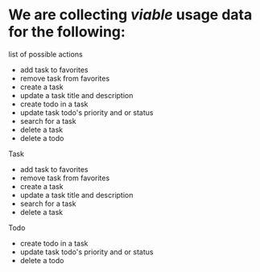 # We are collecting *viable* usage data for the following:

list of possible actions

- add task to favorites
- remove task from favorites
- create a task
- update a task title and description
- create todo in a task
- update task todo's priority and or status
- search for a task
- delete a task
- delete a todo

Task

- add task to favorites
- remove task from favorites
- create a task
- update a task title and description
- search for a task
- delete a task

Todo

- create todo in a task
- update task todo's priority and or status
- delete a todo
